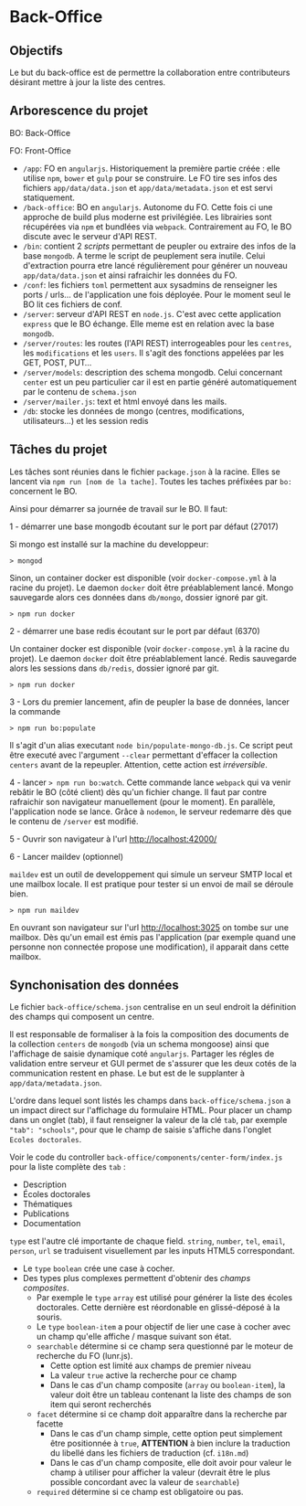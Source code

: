 # Back-Office

## Objectifs

Le but du back-office est de permettre la collaboration entre contributeurs désirant mettre à jour la liste des centres.

## Arborescence du projet

BO: Back-Office

FO: Front-Office

- `/app`: FO en `angularjs`. Historiquement la première partie créée : elle utilise `npm`, `bower` et `gulp` pour se construire.
  Le FO tire ses infos des fichiers `app/data/data.json` et `app/data/metadata.json` et est servi statiquement.
- `/back-office`: BO en `angularjs`. Autonome du FO. Cette fois ci une approche de build plus moderne est privilégiée.
  Les librairies sont récupérées via `npm` et bundlées via `webpack`. Contrairement au FO, le BO discute avec le serveur d'API REST.
- `/bin`: contient 2 _scripts_ permettant de peupler ou extraire des infos de la base `mongodb`. A terme le script de peuplement sera inutile.
  Celui d'extraction pourra etre lancé régulièrement pour générer un nouveau `app/data/data.json` et ainsi rafraichir les données du FO.
- `/conf`: les fichiers `toml` permettent aux sysadmins de renseigner les ports / urls… de l'application une fois déployée. Pour le moment
  seul le BO lit ces fichiers de conf.
- `/server`: serveur d'API REST en `node.js`. C'est avec cette application `express` que le BO échange. Elle meme est en relation avec la base `mongodb`.
- `/server/routes`: les routes (l'API REST) interrogeables pour les `centres`, les `modifications` et les `users`. Il s'agit des fonctions
  appelées par les GET, POST, PUT…
- `/server/models`: description des schema mongodb. Celui concernant `center` est un peu particulier car il est en partie généré automatiquement par
  le contenu de `schema.json`
- `/server/mailer.js`: text et html envoyé dans les mails.
- `/db`: stocke les données de mongo (centres, modifications, utilisateurs…) et les session redis

## Tâches du projet

Les tâches sont réunies dans le fichier `package.json` à la racine. Elles se lancent via `npm run [nom de la tache]`.
Toutes les taches préfixées par `bo:` concernent le BO.

Ainsi pour démarrer sa journée de travail sur le BO. Il faut:

1 - démarrer une base mongodb écoutant sur le port par défaut (27017)

Si mongo est installé sur la machine du developpeur:

`> mongod`

Sinon, un container docker est disponible (voir `docker-compose.yml` à la racine du projet).
Le daemon `docker` doit être préablablement lancé. Mongo sauvegarde alors ces données dans `db/mongo`, dossier
ignoré par git.

`> npm run docker`

2 - démarrer une base redis écoutant sur le port par défaut (6370)

Un container docker est disponible (voir `docker-compose.yml` à la racine du projet).
Le daemon `docker` doit être préablablement lancé. Redis sauvegarde alors les sessions dans `db/redis`, dossier
ignoré par git.

`> npm run docker`

3 - Lors du premier lancement, afin de peupler la base de données, lancer la commande

`> npm run bo:populate`

Il s'agit d'un alias executant `node bin/populate-mongo-db.js`. Ce script peut être executé avec l'argument `--clear` permettant d'effacer la collection
`centers` avant de la repeupler. Attention, cette action est _irréversible_.

4 - lancer `> npm run bo:watch`. Cette commande lance `webpack` qui va venir rebâtir le BO (côté client) dès qu'un fichier change. Il faut par contre
rafraichir son navigateur manuellement (pour le moment). En parallèle, l'application node se lance. Grâce à `nodemon`, le serveur redemarre dès que le
contenu de `/server` est modifié.

5 - Ouvrir son navigateur à l'url <http://localhost:42000/>

6 - Lancer maildev (optionnel)

`maildev` est un outil de developpement qui simule un serveur SMTP local et une mailbox locale. Il est pratique pour tester si un envoi de mail se déroule bien.

`> npm run maildev`

En ouvrant son navigateur sur l'url <http://localhost:3025> on tombe sur une mailbox. Dès qu'un email est émis pas l'application (par exemple quand une personne
non connectée propose une modification), il apparait dans cette mailbox.

## Synchonisation des données

Le fichier `back-office/schema.json` centralise en un seul endroit la définition des champs qui composent un centre.

Il est responsable de formaliser à la fois la composition des documents de la collection `centers` de `mongodb` (via un schema mongoose) ainsi que l'affichage de saisie dynamique coté `angularjs`.
Partager les régles de validation entre serveur et GUI permet de s'assurer que les deux cotés de la communication restent en phase.
Le but est de le supplanter à `app/data/metadata.json`.

L'ordre dans lequel sont listés les champs dans `back-office/schema.json` a un impact direct sur l'affichage du formulaire HTML.
Pour placer un champ dans un onglet (tab), il faut renseigner la valeur de la clé `tab`, par exemple `"tab": "schools"`, pour que le champ de saisie s'affiche dans l'onglet `Ecoles doctorales`.

Voir le code du controller `back-office/components/center-form/index.js` pour la liste complète des `tab` :

- Description
- Écoles doctorales
- Thématiques
- Publications
- Documentation

`type` est l'autre clé importante de chaque field. `string`, `number`, `tel`, `email`, `person`, `url` se traduisent visuellement par les inputs HTML5 correspondant.

- Le `type` `boolean` crée une case à cocher.
- Des types plus complexes permettent d'obtenir des _champs composites_.
  - Par exemple le `type` `array` est utilisé pour générer la liste des écoles doctorales. Cette dernière est réordonable en glissé-déposé à la souris.
  - Le `type` `boolean-item` a pour objectif de lier une case à cocher avec un champ qu'elle affiche / masque suivant son état.
  - `searchable` détermine si ce champ sera questionné par le moteur de recherche du FO (lunr.js).
    - Cette option est limité aux champs de premier niveau
    - La valeur `true` active la recherche pour ce champ
    - Dans le cas d'un champ composite (`array` ou `boolean-item`), la valeur doit être un tableau contenant la liste des champs de son item qui seront recherchés
  - `facet` détermine si ce champ doit apparaître dans la recherche par facette
    - Dans le cas d'un champ simple, cette option peut simplement être positionnée à `true`, **ATTENTION** à bien inclure la traduction du libellé dans les fichiers de traduction (cf. `i18n.md`)
    - Dans le cas d'un champ composite, elle doit avoir pour valeur le champ à utiliser pour afficher la valeur (devrait être le plus possible concordant avec la valeur de `searchable`)
  - `required` détermine si ce champ est obligatoire ou pas.
